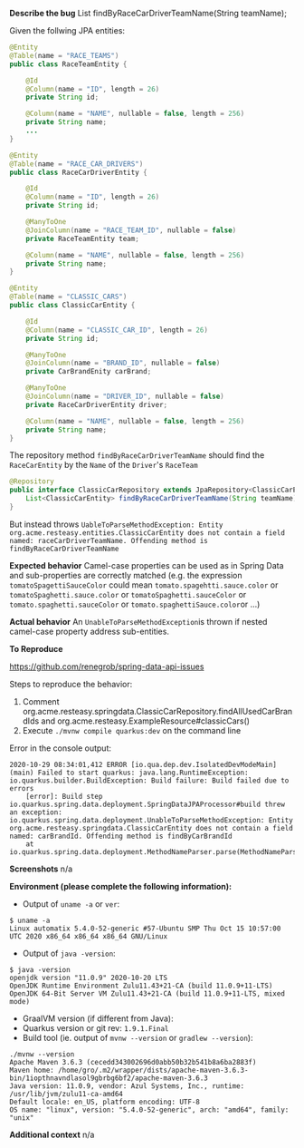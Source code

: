 **Describe the bug**
List<ClassicCarEntity> findByRaceCarDriverTeamName(String teamName);

Given the follwing JPA entities: 
```java
@Entity
@Table(name = "RACE_TEAMS")
public class RaceTeamEntity {

    @Id
    @Column(name = "ID", length = 26)
    private String id;

    @Column(name = "NAME", nullable = false, length = 256)
    private String name;
    ...
}

@Entity
@Table(name = "RACE_CAR_DRIVERS")
public class RaceCarDriverEntity {

    @Id
    @Column(name = "ID", length = 26)
    private String id;

    @ManyToOne
    @JoinColumn(name = "RACE_TEAM_ID", nullable = false)
    private RaceTeamEntity team;

    @Column(name = "NAME", nullable = false, length = 256)
    private String name;
}

@Entity
@Table(name = "CLASSIC_CARS")
public class ClassicCarEntity {

    @Id
    @Column(name = "CLASSIC_CAR_ID", length = 26)
    private String id;

    @ManyToOne
    @JoinColumn(name = "BRAND_ID", nullable = false)
    private CarBrandEnity carBrand;

    @ManyToOne
    @JoinColumn(name = "DRIVER_ID", nullable = false)
    private RaceCarDriverEntity driver;

    @Column(name = "NAME", nullable = false, length = 256)
    private String name;
}
```

The repository method `findByRaceCarDriverTeamName` should find the `RaceCarEntity` by the `Name` of the `Driver`'s `RaceTeam`
```java
@Repository
public interface ClassicCarRepository extends JpaRepository<ClassicCarEntity, String> {
    List<ClassicCarEntity> findByRaceCarDriverTeamName(String teamName);
}
```
But instead throws `UableToParseMethodException: Entity org.acme.resteasy.entities.ClassicCarEntity does not contain a field named: raceCarDriverTeamName. Offending method is findByRaceCarDriverTeamName`


**Expected behavior**
Camel-case properties can be used as in Spring Data and sub-properties are correctly matched (e.g. the expression `tomatoSpagettiSauceColor` could mean `tomato.spagehtti.sauce.color` or `tomatoSpaghetti.sauce.color` or `tomatoSpaghetti.sauceColor` or `tomato.spaghetti.sauceColor`  or `tomato.spaghettiSauce.color`or ...)

**Actual behavior**
An `UnableToParseMethodException`is thrown if nested camel-case property address sub-entities.

**To Reproduce**

https://github.com/renegrob/spring-data-api-issues

Steps to reproduce the behavior:
1. Comment org.acme.resteasy.springdata.ClassicCarRepository.findAllUsedCarBrandIds and org.acme.resteasy.ExampleResource#classicCars()
2. Execute `./mvnw compile quarkus:dev` on the command line

Error in the console output:
```
2020-10-29 08:34:01,412 ERROR [io.qua.dep.dev.IsolatedDevModeMain] (main) Failed to start quarkus: java.lang.RuntimeException: io.quarkus.builder.BuildException: Build failure: Build failed due to errors
	[error]: Build step io.quarkus.spring.data.deployment.SpringDataJPAProcessor#build threw an exception: io.quarkus.spring.data.deployment.UnableToParseMethodException: Entity org.acme.resteasy.springdata.ClassicCarEntity does not contain a field named: carBrandId. Offending method is findByCarBrandId
	at io.quarkus.spring.data.deployment.MethodNameParser.parse(MethodNameParser.java:225)
```

**Screenshots**
n/a

**Environment (please complete the following information):**
 - Output of `uname -a` or `ver`: 
```
$ uname -a
Linux automatix 5.4.0-52-generic #57-Ubuntu SMP Thu Oct 15 10:57:00 UTC 2020 x86_64 x86_64 x86_64 GNU/Linux
```
 - Output of `java -version`: 
```
$ java -version
openjdk version "11.0.9" 2020-10-20 LTS
OpenJDK Runtime Environment Zulu11.43+21-CA (build 11.0.9+11-LTS)
OpenJDK 64-Bit Server VM Zulu11.43+21-CA (build 11.0.9+11-LTS, mixed mode)
```
 - GraalVM version (if different from Java): 
 - Quarkus version or git rev: 
`1.9.1.Final`
 - Build tool (ie. output of `mvnw --version` or `gradlew --version`): 
```
./mvnw --version
Apache Maven 3.6.3 (cecedd343002696d0abb50b32b541b8a6ba2883f)
Maven home: /home/gro/.m2/wrapper/dists/apache-maven-3.6.3-bin/1iopthnavndlasol9gbrbg6bf2/apache-maven-3.6.3
Java version: 11.0.9, vendor: Azul Systems, Inc., runtime: /usr/lib/jvm/zulu11-ca-amd64
Default locale: en_US, platform encoding: UTF-8
OS name: "linux", version: "5.4.0-52-generic", arch: "amd64", family: "unix"
```

**Additional context**
n/a
